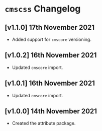 # `cmscss` Changelog

## [v1.1.0] 17th November 2021

- Added support for `cmscore` versioning.

## [v1.0.2] 16th November 2021

- Updated `cmscore` import.

## [v1.0.1] 16th November 2021

- Updated `cmscore` import.

## [v1.0.0] 14th November 2021

- Created the attribute package.
